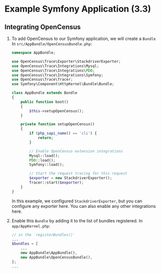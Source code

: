 # Example Symfony Application (3.3)

## Integrating OpenCensus

1. To add OpenCensus to our Symfony application, we will create a `Bundle`
   In `src/AppBundle/OpenCensusBundle.php`:

    ```php
    namespace AppBundle;

    use OpenCensus\Trace\Exporter\StackdriverExporter;
    use OpenCensus\Trace\Integrations\Mysql;
    use OpenCensus\Trace\Integrations\PDO;
    use OpenCensus\Trace\Integrations\Symfony;
    use OpenCensus\Trace\Tracer;
    use Symfony\Component\HttpKernel\Bundle\Bundle;

    class AppBundle extends Bundle
    {
        public function boot()
        {
            $this->setupOpenCensus();
        }

        private function setupOpenCensus()
        {
            if (php_sapi_name() == 'cli') {
                return;
            }

            // Enable OpenCensus extension integrations
            Mysql::load();
            PDO::load();
            Symfony::load();

            // Start the request tracing for this request
            $exporter = new StackdriverExporter();
            Tracer::start($exporter);
        }
    }
    ```

    In this example, we configured `StackdriverExporter`, but you can configure
    any exporter here. You can also enable any other integrations here.

1. Enable this `Bundle` by adding it to the list of bundles registered. In
   `app/AppKernel.php`:

    ```php
    // in the `registerBundles()`
    ...
    $bundles = [
        ...
        new AppBundle\AppBundle(),
        new AppBundle\OpenCensusBundle(),
    ];
    ...
    ```
